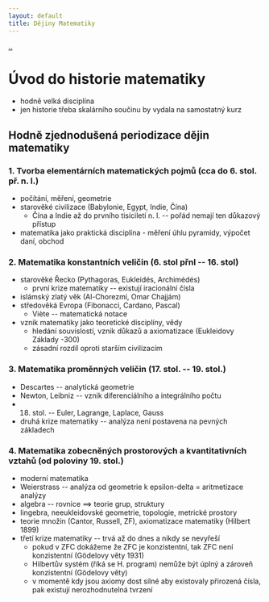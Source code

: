 ```yaml
---
layout: default
title: Dějiny Matematiky
---
```


[..](./index.md)

# Úvod do historie matematiky

- hodně velká disciplína
- jen historie třeba skalárního součinu by vydala na samostatný kurz

## Hodně zjednodušená periodizace dějin matematiky

### 1. Tvorba elementárních matematických pojmů (cca do 6. stol. př. n. l.)

- počítání, měření, geometrie
- starověké civilizace (Babylonie, Egypt, Indie, Čína)
  - Čína a Indie až do prvního tisíciletí n. l. -- pořád nemají ten důkazový přístup
- matematika jako praktická disciplína - měření úhlu pyramidy, výpočet daní, obchod

### 2. Matematika konstantních veličin (6. stol přnl -- 16. stol)

- starověké Řecko (Pythagoras, Eukleidés, Archimédés)
  - první krize matematiky -- existují iracionální čísla
- islámský zlatý věk (Al-Chorezmi, Omar Chajjám)
- středověká Evropa (Fibonacci, Cardano, Pascal)
  - Viète -- matematická notace
- vznik matematiky jako teoretické disciplíny, vědy
  - hledání souvislostí, vznik důkazů a axiomatizace (Eukleidovy Základy -300)
  - zásadní rozdíl oproti starším civilizacím

### 3. Matematika proměnných veličin (17. stol. -- 19. stol.)

- Descartes -- analytická geometrie
- Newton, Leibniz -- vznik diferenciálního a integrálního počtu
- 18. stol. -- Euler, Lagrange, Laplace, Gauss
- druhá krize matematiky -- analýza není postavena na pevných základech

### 4. Matematika zobecněných prostorových a kvantitativních vztahů (od poloviny 19. stol.)

- moderní matematika
- Weierstrass -- analýza od geometrie k epsilon-delta = aritmetizace analýzy
- algebra -- rovnice ==> teorie grup, struktury
- lingebra, neeukleidovské geometrie, topologie, metrické prostory
- teorie množin (Cantor, Russell, ZF), axiomatizace matematiky (Hilbert 1899)
- třetí krize matematiky -- trvá až do dnes a nikdy se nevyřeší
  - pokud v ZFC dokážeme že ZFC je konzistentní, tak ZFC není konzistentní (Gödelovy věty 1931)
  - Hilbertův systém (říká se H. program) nemůže být úplný a zároveň konzistentní (Gödelovy věty)
  - v momentě kdy jsou axiomy dost silné aby existovaly přirozená čísla, pak existují nerozhodnutelná tvrzení
